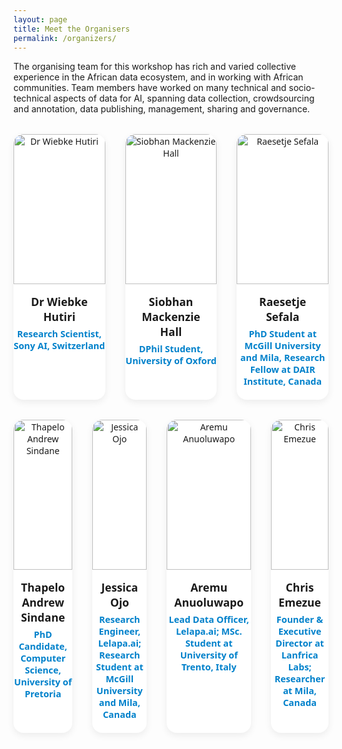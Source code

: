 ```yaml
---
layout: page
title: Meet the Organisers
permalink: /organizers/
---
```


The organising team for this workshop has rich and varied collective experience in the African data ecosystem, and in working with African communities. Team members have worked on many technical and socio-technical aspects of data for AI, spanning data collection, crowdsourcing and annotation, data publishing, management, sharing and governance.

<!-- =====  Speaker section  ===== -->
<style>
  /* --- top‐level container; no longer wraps all cards as one flexbox --- */
  .speaker-section {
    text-align: center;
    font-family: system-ui, sans-serif;
  }

  /* --- each “row” is a flex container on its own --- */
.speaker-row {
  display: flex;
  flex-direction: row;      /* horizontal by default */
  justify-content: center;
  gap: 2rem;
  margin-top: 2rem;
}

  /* --- individual card styling (same as before) --- */
  .speaker-card {
    background: #fff;
    width: 220px;                /* tweak width as needed */
    border-radius: 1rem;
    box-shadow: 0 4px 12px rgba(0, 0, 0, .07);
    transition: transform .2s ease, box-shadow .2s ease;
  }
  .speaker-card:hover {
    transform: translateY(-4px);
    box-shadow: 0 8px 16px rgba(0, 0, 0, .10);
  }

  .speaker-card img {
    width: 100%;
    height: 240px;               /* keep faces equally tall */
    object-fit: cover;
    border-top-left-radius: 1rem;
    border-top-right-radius: 1rem;
  }

  .speaker-name {
    font-weight: 700;
    font-size: 1.1rem;
    margin: 1rem .75rem .35rem;
  }
  .speaker-affil {
    color: #0081cb;
    font-weight: 600;
    font-size: .9rem;
    margin-bottom: 1.25rem;
  }


@media (max-width: 600px) {
  /* Stack each row’s cards vertically */
  .speaker-row {
    flex-direction: column;
    gap: 1.5rem;
    margin-top: 1.5rem;
  }

  /* Allow each card to expand full‐width on mobile */
  .speaker-card {
    width: 100%;
    max-width: 360px;    /* optional cap */
    margin: 0 auto;
  }

  /* Let the image scale naturally */
  .speaker-card img {
    height: auto;
    aspect-ratio: 4/5;
  }
}



</style>

<div class="speaker-section">

  <!-- ===== Row 1: exactly 3 speakers ===== -->
  <div class="speaker-row">
    <!-- Org 1 -->
    <div class="speaker-card">
      <img src="{{ site.url }}{{ site.baseurl }}/assets/img/organizer/wiebke.jpg" alt="Dr Wiebke Hutiri" />
      <div class="speaker-name">Dr Wiebke Hutiri</div>
      <div class="speaker-affil">Research Scientist, Sony AI, Switzerland</div>
    </div>

  <!-- Org 2 -->
  <div class="speaker-card">
    <img src="{{ site.url }}{{ site.baseurl }}/assets/img/organizer/SMHall.jpg" alt="Siobhan Mackenzie Hall" />
    <div class="speaker-name">Siobhan Mackenzie Hall</div>
    <div class="speaker-affil">DPhil Student, University of Oxford</div>
  </div>

  <!-- Org 3 -->
  <div class="speaker-card">
    <img src="{{ site.url }}{{ site.baseurl }}/assets/img/organizer/rae_rae.png" alt="Raesetje Sefala" />
    <div class="speaker-name">Raesetje Sefala</div>
    <div class="speaker-affil">PhD Student at McGill University and Mila, Research Fellow at DAIR Institute, Canada</div>
  </div>
  </div>



  <!-- ===== Row 3: exactly 4 speakers ===== -->
  <div class="speaker-row">
    <!-- Org 7 -->
    <div class="speaker-card">
      <img src="{{ site.url }}{{ site.baseurl }}/assets/img/organizer/Thapelo.jpg" alt="Thapelo Andrew Sindane" />
      <div class="speaker-name">Thapelo Andrew Sindane</div>
      <div class="speaker-affil">PhD Candidate, Computer Science, University of Pretoria</div>
    </div>

<!-- Org 4 -->
  <div class="speaker-card">
    <img src="{{ site.url }}{{ site.baseurl }}/assets/img/organizer/jess.jpeg" alt="Jessica Ojo" />
    <div class="speaker-name">Jessica Ojo</div>
    <div class="speaker-affil">Research Engineer, Lelapa.ai; Research Student at McGill University and Mila, Canada</div>
  </div>

  <!-- Org 5 -->
  <div class="speaker-card">
    <img src="{{ site.url }}{{ site.baseurl }}/assets/img/organizer/aremu.jpg" alt="Aremu Anuoluwapo" />
    <div class="speaker-name">Aremu Anuoluwapo</div>
    <div class="speaker-affil">Lead Data Officer, Lelapa.ai; MSc. Student at University of Trento, Italy</div>
  </div>

  <!-- Org 6 -->
  <div class="speaker-card">
    <img src="{{ site.url }}{{ site.baseurl }}/assets/img/organizer/chris emezue.jpg" alt="Chris Emezue" />
    <div class="speaker-name">Chris Emezue</div>
    <div class="speaker-affil">Founder & Executive Director at Lanfrica Labs; Researcher at Mila, Canada</div>
  </div>

  </div>

</div>
